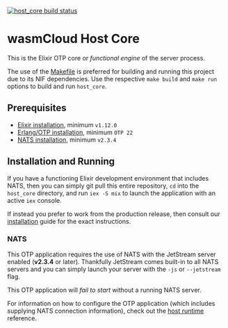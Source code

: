 [![host_core build status](https://img.shields.io/github/workflow/status/wasmcloud/wasmcloud-otp/HostCore%20Elixir%20CI)](https://github.com/wasmCloud/wasmcloud-otp/actions/workflows/host_core.yml)

# wasmCloud Host Core

This is the Elixir OTP core or _functional engine_ of the server process.

The use of the [Makefile](./Makefile) is preferred for building and running this project due to its NIF dependencies. Use the respective `make build` and `make run` options to build and run `host_core`.

## Prerequisites

- [Elixir installation](https://elixir-lang.org/install.html), minimum `v1.12.0`
- [Erlang/OTP installation](https://elixir-lang.org/install.html#installing-erlang), minimum `OTP 22`
- [NATS installation](https://docs.nats.io/nats-server/installation), minimum `v2.3.4`

## Installation and Running

If you have a functioning Elixir development environment that includes NATS, then you can simply git pull this entire repository, `cd` into the `host_core` directory, and run `iex -S mix` to launch the application with an active `iex` console.

If instead you prefer to work from the production release, then consult our [installation](https://wasmcloud.dev/overview/installation/) guide for the exact instructions.

### NATS

This OTP application requires the use of NATS with the JetStream server enabled (**v2.3.4** or later). Thankfully JetStream comes built-in to all NATS servers and you can simply launch your server with the `-js` or `--jetstream` flag.

This OTP application will _fail to start_ without a running NATS server.

For information on how to configure the OTP application (which includes supplying NATS connection information), check out the [host runtime](https://wasmcloud.dev/reference/host-runtime/) reference.
